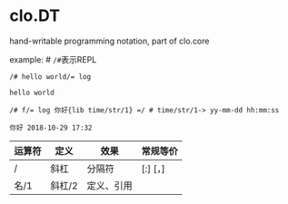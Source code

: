 # clo.DT
hand-writable programming notation, part of clo.core

example:  # `/#`表示REPL

```
/# hello world/= log

hello world

/# f/= log 你好{lib time/str/1} =/ # time/str/1-> yy-mm-dd hh:mm:ss

你好 2018-10-29 17:32

```

运算符| 定义 | 效果 | 常规等价 
------|-----|------|--------
/  | 斜杠 | 分隔符 | [:] [，]
名/1 | 斜杠/2 | 定义、引用 |

